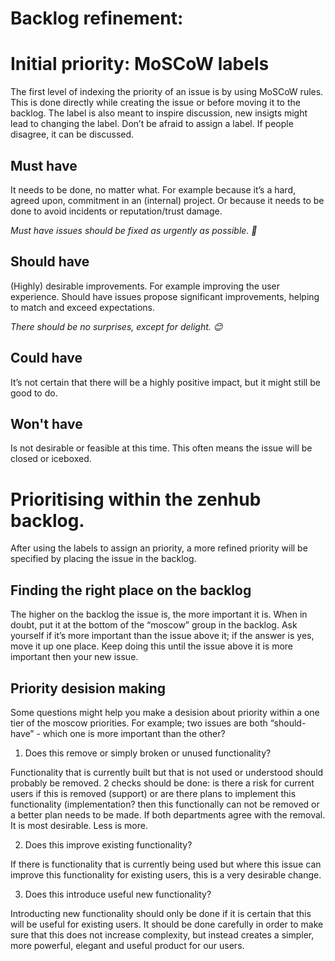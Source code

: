# Backlog refinement:

# Initial priority: MoSCoW labels
The first level of indexing the priority of an issue is by using MoSCoW rules. This is done directly while creating the issue or before moving it to the backlog. The label is also meant to inspire discussion, new insigts might lead to changing the label. Don’t be afraid to assign a label. If people disagree, it can be discussed.

## Must have
It needs to be done, no matter what. For example because it’s a hard, agreed upon, commitment in an (internal) project. Or because it needs to be done to avoid incidents or reputation/trust damage.

*Must have issues should be fixed as urgently as possible. 🚀*

## Should have
(Highly) desirable improvements. For example improving the user experience. Should have issues propose significant improvements, helping to match and exceed expectations.

*There should be no surprises, except for delight. 😊*

## Could have
It’s not certain that there will be a highly positive impact, but it might still be good to do.

## Won't have
Is not desirable or feasible at this time. This often means the issue will be closed or iceboxed.

# Prioritising within the zenhub backlog.
After using the labels to assign an priority, a more refined priority will be specified by placing the issue in the backlog. 

## Finding the right place on the backlog
The higher on the backlog the issue is, the more important it is. When in doubt, put it at the bottom of the “moscow” group in the backlog. Ask yourself if it’s more important than the issue above it; if the answer is yes, move it up one place. Keep doing this until the issue above it is more important then your new issue.

## Priority desision making
Some questions might help you make a desision about priority within a one tier of the moscow priorities. For example; two issues are both “should-have” - which one is more important than the other? 

1. Does this remove or simply broken or unused functionality?

Functionality that is currently built but that is not used or understood should probably be removed. 2 checks should be done: is there a risk for current users if this is removed (support) or are there plans to implement this functionality (implementation? then this functionally can not be removed or a better plan needs to be made. If both departments agree with the removal. It is most desirable. Less is more.

2. Does this improve existing functionality? 

If there is functionality that is currently being used but where this issue can improve this functionality for existing users, this is a very desirable change.

3. Does this introduce useful new functionality?

Introducting new functionality should only be done if it is certain that this will be useful for existing users. It should be done carefully in order to make sure that this does not increase complexity, but instead creates a simpler, more powerful, elegant and useful product for our users. 

